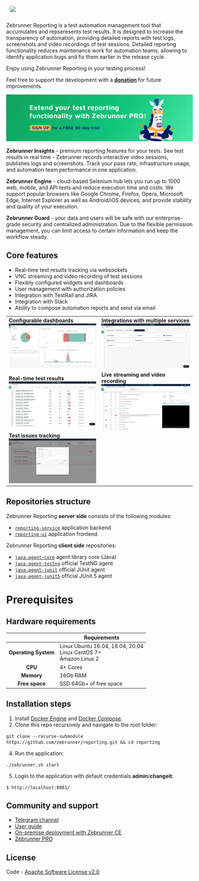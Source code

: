<p style="padding: 10px;" align="left">
  <img src="./docs/img/zebrunner_logo.png">
</p>

Zebrunner Reporting is a test automation management tool that accumulates and repseresents test results. It is designed to increase the transparency of automation, providing detailed reports with test logs, screenshots and video recordings of test sessions. Detailed reporting functionality reduces maintenance work for automation teams, allowing to identify application bugs and fix them earlier in the release cycle.

Enjoy using Zebrunner Reporting in your testing process!

Feel free to support the development with a [**donation**](https://www.paypal.com/donate?hosted_button_id=JLQ4U468TWQPS) for future improvements.

<p align="center">
  <a href="https://zebrunner.com/"><img alt="Zebrunner" src="./docs/img/zebrunner_intro.png"></a>
</p>

**Zebrunner Insights** - premium reporting features for your tests. See test results in real time - Zebrunner records interactive video sessions, publishes logs and screenshots. Track your pass rate, infrastructure usage, and automation team performance in one application.

**Zebrunner Engine** - cloud-based Selenium hub lets you run up to 1000 web, mobile, and API tests and reduce execution time and costs. We support popular browsers like Google Chrome, Firefox, Opera, Microsoft Edge, Internet Explorer as well as Android/iOS devices, and provide stability and quality of your execution.

**Zebrunner Guard** - your data and users will be safe with our enterprise-grade security and centralized administration. Due to the flexible permission management, you can limit access to certain information and keep the workflow steady.

## Core features
* Real-time test results tracking via websockets
* VNC streaming and video recording of test sessions
* Flexibly configured widgets and dashboards
* User management with authorization policies
* Integration with TestRail and JIRA
* Integration with Slack
* Ability to compose automation reports and send via email

<table>
  <tr>
    <td>
      <b>Configurable dashboards</b>
      <img src="./docs/img/feature_dashboards.jpg">
    </td>
    <td>
      <b>Integrations with multiple services</b>
      <img src="./docs/img/feature_integrations.png">
    </td>
  </tr>
  <tr>
    <td>
      <b>Real-time test results</b>
      <img src="./docs/img/feature_testrun_results.png">
    </td>
    <td>
      <b>Live streaming and video recording</b>
      <img src="./docs/img/feature_live_streaming.jpg">
    </td>
  </tr>
  <tr>
    <td>
      <b>Test issues tracking</b>
      <img src="./docs/img/feature_test_issues.jpg">
    </td>
  </tr>
</table>

## Repositories structure

Zebrunner Reporting **server side** consists of the following modules:
- [`reporting-service`](https://gitlab.com/zebrunner/ce/reporting-service) application backend
- [`reporting-ui`](https://gitlab.com/zebrunner/ce/reporting-ui) application frontend


Zebrunner Reporting **client side** repositories:
- [`java-agent-core`](https://github.com/zebrunner/java-agent-core) agent library core (Java)
- [`java-agent-testng`](https://github.com/zebrunner/java-agent-testng) official TestNG agent
- [`java-agent-junit`](https://github.com/zebrunner/java-agent-junit) official JUnit agent
- [`java-agent-junit5`](https://github.com/zebrunner/java-agent-junit5) official JUnit 5 agent


#  Prerequisites

## Hardware requirements

|                         | Requirements                                                    	                |
|:-----------------------:| ----------------------------------------------------------------------------------|
| <b>Operating System</b> | Linux Ubuntu 16.04, 18.04, 20.04<br> Linux CentOS 7+<br> Amazon Linux 2           |
| <b>       CPU      </b> | 4+ Cores                                                         	                |
| <b>      Memory    </b> | 16Gb RAM                                                            	            |
| <b>    Free space  </b> | SSD 64Gb+ of free space                                         	                |

## Installation steps

1. Install [Docker Engine](https://docs.docker.com/engine/installation) and [Docker Compose](https://docs.docker.com/compose/install).
2. Clone this repo recursively and navigate to the root folder:
  ```
  git clone --recurse-submodule https://github.com/zebrunner/reporting.git && cd reporting
  ```
4. Run the application:
  ```
  ./zebrunner.sh start
  ```
5. Login to the application with default credentials **admin**/**changeit**:
  ```
  $ http://localhost:8081/
  ```

## Community and support
* [Telegram channel](https://t.me/zebrunner)
* [User guide](https://zebrunner.com/documentation)
* [On-premise deployment with Zebrunner CE](https://zebrunner.github.io/zebrunner/)
* [Zebrunner PRO](https://zebrunner.com)

## License
Code - [Apache Software License v2.0](http://www.apache.org/licenses/LICENSE-2.0)
